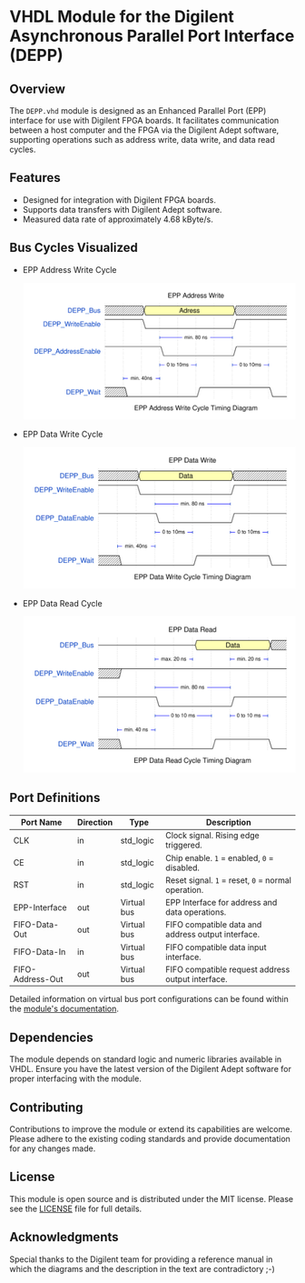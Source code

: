 # VHDL Module for the Digilent Asynchronous Parallel Port Interface (DEPP)

## Overview

The `DEPP.vhd` module is designed as an Enhanced Parallel Port (EPP) interface for use with Digilent FPGA boards. It facilitates communication between a host computer and the FPGA via the Digilent Adept software, supporting operations such as address write, data write, and data read cycles.

## Features

- Designed for integration with Digilent FPGA boards.
- Supports data transfers with Digilent Adept software.
- Measured data rate of approximately 4.68 kByte/s.

## Bus Cycles Visualized

- EPP Address Write Cycle

  ![Waveform of the EPP Address Write Cycle](docs/DEPP/wavedrom_HWwR0.svg "EPP Address Write")

- EPP Data Write Cycle

  ![Waveform of the EPP Data Write Cycle](docs/DEPP/wavedrom_ypdi1.svg "EPP Data Write")

- EPP Data Read Cycle

  ![Waveform of the EPP Data Read Cycle](docs/DEPP/wavedrom_91sO2.svg "EPP Data Read")

## Port Definitions

| Port Name        | Direction | Type        | Description                                        |
| ---------------- | --------- | ----------- | -------------------------------------------------- |
| CLK              | in        | std_logic   | Clock signal. Rising edge triggered.               |
| CE               | in        | std_logic   | Chip enable. `1` = enabled, `0` = disabled.        |
| RST              | in        | std_logic   | Reset signal. `1` = reset, `0` = normal operation. |
| EPP-Interface    | out       | Virtual bus | EPP Interface for address and data operations.     |
| FIFO-Data-Out    | out       | Virtual bus | FIFO compatible data and address output interface. |
| FIFO-Data-In     | in        | Virtual bus | FIFO compatible data input interface.              |
| FIFO-Address-Out | out       | Virtual bus | FIFO compatible request address output interface.  |

Detailed information on virtual bus port configurations can be found within the [module's documentation](docs/DEPP/DEPP.md).

## Dependencies

The module depends on standard logic and numeric libraries available in VHDL. Ensure you have the latest version of the Digilent Adept software for proper interfacing with the module.

## Contributing

Contributions to improve the module or extend its capabilities are welcome. Please adhere to the existing coding standards and provide documentation for any changes made.

## License

This module is open source and is distributed under the MIT license. Please see the [LICENSE](LICENSE) file for full details.

## Acknowledgments

Special thanks to the Digilent team for providing a reference manual in which the diagrams and the description in the text are contradictory ;-)
